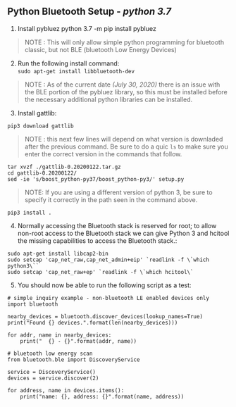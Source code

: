 ## Python Bluetooth Setup - _python 3.7_

1. Install pybluez
    python 3.7 -m pip install pybluez
> NOTE : This will only allow simple python programming for bluetooth classic, but not BLE (bluetooth Low Energy Devices)
2. Run the following install command:  
`sudo apt-get install libbluetooth-dev`   
> NOTE : As of the current date _(July 30, 2020)_ there is an issue with the BLE portion of the pybluez library, so this must be installed before the necessary additional python libraries can be installed. 
3. Install gattlib:
```
pip3 download gattlib
```
> NOTE : this next few lines will depend on what version is downladed after the previous command. Be sure to do a quic `ls` to make sure you enter the correct version in the commands that follow.
```
tar xvzf ./gattlib-0.20200122.tar.gz
cd gattlib-0.20200122/
sed -ie 's/boost_python-py37/boost_python-py3/' setup.py
```
> NOTE: If you are using a different version of python 3, be sure to specify it correctly in the path seen in the command above.
```
pip3 install .
```   

4. Normally accessing the Bluetooth stack is reserved for root; to allow non-root access to the Bluetooth stack we can give Python 3 and hcitool the missing capabilities to access the Bluetooth stack.:
```
sudo apt-get install libcap2-bin
sudo setcap 'cap_net_raw,cap_net_admin+eip' `readlink -f \`which python3\``
sudo setcap 'cap_net_raw+ep' `readlink -f \`which hcitool\`
```


5. You should now be able to run the following script as a test:
```
# simple inquiry example - non-bluetooth LE enabled devices only
import bluetooth

nearby_devices = bluetooth.discover_devices(lookup_names=True)
print("Found {} devices.".format(len(nearby_devices)))

for addr, name in nearby_devices:
    print("  {} - {}".format(addr, name))
    
# bluetooth low energy scan
from bluetooth.ble import DiscoveryService

service = DiscoveryService()
devices = service.discover(2)

for address, name in devices.items():
    print("name: {}, address: {}".format(name, address))
```
